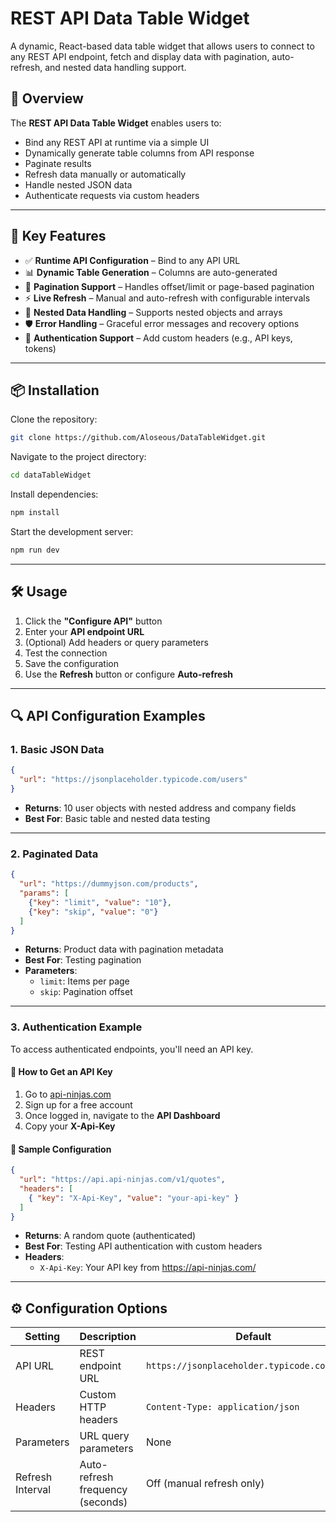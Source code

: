 # REST API Data Table Widget

A dynamic, React-based data table widget that allows users to connect to any REST API endpoint, fetch and display data with pagination, auto-refresh, and nested data handling support.


## 🚀 Overview

The **REST API Data Table Widget** enables users to:
- Bind any REST API at runtime via a simple UI
- Dynamically generate table columns from API response
- Paginate results
- Refresh data manually or automatically
- Handle nested JSON data
- Authenticate requests via custom headers

---

## 🔑 Key Features

- ✅ **Runtime API Configuration** – Bind to any API URL
- 📊 **Dynamic Table Generation** – Columns are auto-generated
- 🔄 **Pagination Support** – Handles offset/limit or page-based pagination
- ⚡ **Live Refresh** – Manual and auto-refresh with configurable intervals
- 🧩 **Nested Data Handling** – Supports nested objects and arrays
- 🛡️ **Error Handling** – Graceful error messages and recovery options
- 🔐 **Authentication Support** – Add custom headers (e.g., API keys, tokens)

---

## 📦 Installation

Clone the repository:

```bash
git clone https://github.com/Aloseous/DataTableWidget.git
```

Navigate to the project directory:

```bash
cd dataTableWidget
```

Install dependencies:

```bash
npm install
```

Start the development server:

```bash
npm run dev
```

---

## 🛠️ Usage

1. Click the **"Configure API"** button
2. Enter your **API endpoint URL**
3. (Optional) Add headers or query parameters
4. Test the connection
5. Save the configuration
6. Use the **Refresh** button or configure **Auto-refresh**

---

## 🔍 API Configuration Examples

### 1. Basic JSON Data

```json
{
  "url": "https://jsonplaceholder.typicode.com/users"
}
```

- **Returns**: 10 user objects with nested address and company fields  
- **Best For**: Basic table and nested data testing

---

### 2. Paginated Data

```json
{
  "url": "https://dummyjson.com/products",
  "params": [
    {"key": "limit", "value": "10"},
    {"key": "skip", "value": "0"}
  ]
}
```

- **Returns**: Product data with pagination metadata  
- **Best For**: Testing pagination  
- **Parameters**:
  - `limit`: Items per page  
  - `skip`: Pagination offset

---

### 3. Authentication Example

To access authenticated endpoints, you'll need an API key.

#### 🔑 How to Get an API Key

1. Go to [api-ninjas.com](https://api-ninjas.com/)
2. Sign up for a free account
3. Once logged in, navigate to the **API Dashboard**
4. Copy your **X-Api-Key**

#### 🧪 Sample Configuration

```json
{
  "url": "https://api.api-ninjas.com/v1/quotes",
  "headers": [
    { "key": "X-Api-Key", "value": "your-api-key" }
  ]
}

```

- **Returns**: A random quote (authenticated)  
- **Best For**: Testing API authentication with custom headers
- **Headers**:
  - `X-Api-Key`: Your API key from https://api-ninjas.com/

---

## ⚙️ Configuration Options

| Setting           | Description                       | Default                                       |
|-------------------|-----------------------------------|-----------------------------------------------|
| API URL           | REST endpoint URL                 | `https://jsonplaceholder.typicode.com/users` |
| Headers           | Custom HTTP headers               | `Content-Type: application/json`             |
| Parameters        | URL query parameters              | None                                          |
| Refresh Interval  | Auto-refresh frequency (seconds)  | Off (manual refresh only)                    |

